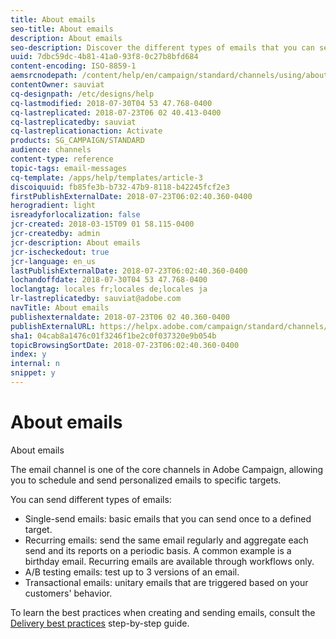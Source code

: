 ```yaml
---
title: About emails
seo-title: About emails
description: About emails
seo-description: Discover the different types of emails that you can send with Adobe Campaign.
uuid: 7dbc59dc-4b81-41a0-93f8-0c27b8bfd684
content-encoding: ISO-8859-1
aemsrcnodepath: /content/help/en/campaign/standard/channels/using/about-emails
contentOwner: sauviat
cq-designpath: /etc/designs/help
cq-lastmodified: 2018-07-30T04 53 47.768-0400
cq-lastreplicated: 2018-07-23T06 02 40.413-0400
cq-lastreplicatedby: sauviat
cq-lastreplicationaction: Activate
products: SG_CAMPAIGN/STANDARD
audience: channels
content-type: reference
topic-tags: email-messages
cq-template: /apps/help/templates/article-3
discoiquuid: fb85fe3b-b732-47b9-8118-b42245fcf2e3
firstPublishExternalDate: 2018-07-23T06:02:40.360-0400
herogradient: light
isreadyforlocalization: false
jcr-created: 2018-03-15T09 01 58.115-0400
jcr-createdby: admin
jcr-description: About emails
jcr-ischeckedout: true
jcr-language: en_us
lastPublishExternalDate: 2018-07-23T06:02:40.360-0400
lochandoffdate: 2018-07-30T04 53 47.768-0400
loclangtag: locales fr;locales de;locales ja
lr-lastreplicatedby: sauviat@adobe.com
navTitle: About emails
publishexternaldate: 2018-07-23T06 02 40.360-0400
publishExternalURL: https://helpx.adobe.com/campaign/standard/channels/using/about-emails.html
sha1: 04cab8a1476c01f3246f1be2c0f037320e9b054b
topicBrowsingSortDate: 2018-07-23T06:02:40.360-0400
index: y
internal: n
snippet: y
---
```


# About emails

About emails

The email channel is one of the core channels in Adobe Campaign, allowing you to schedule and send personalized emails to specific targets.

You can send different types of emails:

* Single-send emails: basic emails that you can send once to a defined target.
* Recurring emails: send the same email regularly and aggregate each send and its reports on a periodic basis. A common example is a birthday email. Recurring emails are available through workflows only.
* A/B testing emails: test up to 3 versions of an email.
* Transactional emails: unitary emails that are triggered based on your customers' behavior.

To learn the best practices when creating and sending emails, consult the [Delivery best practices](https://docs.campaign.adobe.com/doc/standard/getting_started/en/ACS_DeliveryBestPractices.html) step-by-step guide.
